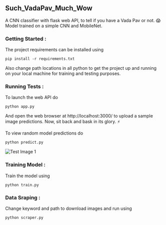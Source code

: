 ## Such_VadaPav_Much_Wow
A CNN classifier with flask web API, to tell if you have a Vada Pav or not. :scream: Model trained on a simple CNN and MobileNet.

### Getting Started :
The project requirements can be installed using
```
pip install -r requirements.txt
```
Also change path locations in all python to get the project up and running on your local machine for training and testing purposes. 

### Running Tests :
To launch the web API do
```
python app.py
```
And open the web browser at http://localhost:3000/ to upload a sample image predictions. Now, sit back and bask in its glory. :zap:

To view random model predictions do
```
python predict.py
```
![Test Image 1](https://imgur.com/a/myLwNSt)

### Training Model :
Train the model using
```
python train.py
```

### Data Sraping :
Change keyword and path to download images and run using
```
python scraper.py
```









